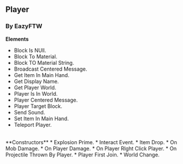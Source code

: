 ## Player
### By EazyFTW
**Elements**
* Block Is NUll.
* Block To Material.
* Block TO Material String.
* Broadcast Centered Message.
* Get Item In Main Hand.
* Get Display Name.
* Get Player World.
* Player Is In World.
* Player Centered Message.
* Player Target Block.
* Send Sound.
* Set Item In Main Hand.
* Teleport Player.
<br>
**Constructors**
* Explosion Prime.
* Interact Event.
* Item Drop.
* On Mob Damage.
* On Player Damage.
* On Player RIght Click Player.
* On Projectile Thrown By Player.
* Player First Join.
* World Change.
